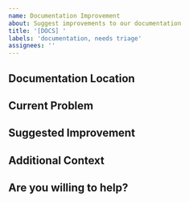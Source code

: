 ```yaml
---
name: Documentation Improvement
about: Suggest improvements to our documentation
title: '[DOCS] '
labels: 'documentation, needs triage'
assignees: ''
---
```


## Documentation Location

<!-- Where is the documentation that needs improvement? Provide links or describe the section. -->

## Current Problem

<!-- What's wrong with the current documentation? Is it unclear, incomplete, outdated, or incorrect? -->

## Suggested Improvement

<!-- How can we improve the documentation? Please be as specific as possible. -->

## Additional Context

<!-- Add any other context about the documentation issue here. -->

## Are you willing to help?

<!-- Would you be willing to submit a PR to help with this documentation improvement? -->